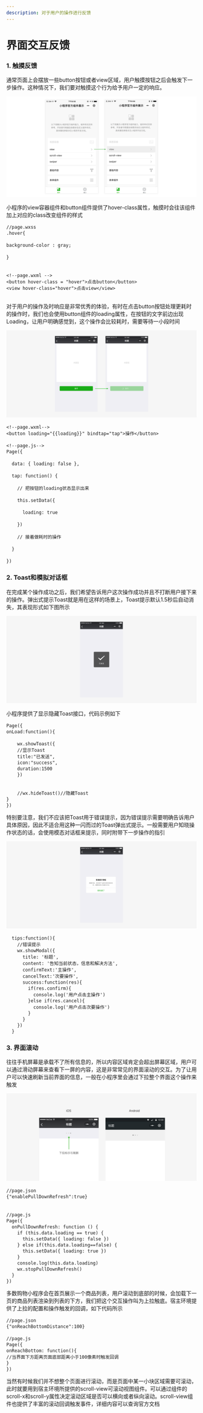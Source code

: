 ```yaml
---
description: 对于用户的操作进行反馈
---
```


# 界面交互反馈

### 1. 触摸反馈

通常页面上会摆放一些button按钮或者view区域，用户触摸按钮之后会触发下一步操作。这种情况下，我们要对触摸这个行为给予用户一定的响应。

![&#x89E6;&#x6478;&#x533A;&#x57DF;&#x5E95;&#x8272;&#x53D8;&#x6210;&#x7070;&#x8272;](../.gitbook/assets/image%20%2819%29.png)

小程序的view容器组件和button组件提供了hover-class属性，触摸时会往该组件加上对应的class改变组件的样式

```text
//page.wxss
.hover{

background-color : gray;

}


<!--page.wxml -->
<button hover-class = "hover">点击button</button>
<view hover-class="hover">点击view</view>


```

对于用户的操作及时响应是非常优秀的体验，有时在点击button按钮处理更耗时的操作时，我们也会使用button组件的loading属性，在按钮的文字前边出现Loading，让用户明确感觉到，这个操作会比较耗时，需要等待一小段时间

![button&#x6587;&#x5B57;&#x524D;&#x51FA;&#x73B0;loading](../.gitbook/assets/image%20%2826%29.png)

```text
<!--page.wxml-->
<button loading="{{loading}}" bindtap="tap">操作</button>

<!--page.js-->
Page({

  data: { loading: false },

  tap: function() {

    // 把按钮的loading状态显示出来

    this.setData({

      loading: true

    })

    // 接着做耗时的操作

  }

})
```

### 2. Toast和模拟对话框

在完成某个操作成功之后，我们希望告诉用户这次操作成功并且不打断用户接下来的操作。弹出式提示Toast就是用在这样的场景上，Toast提示默认1.5秒后自动消失，其表现形式如下图所示

![Toast&#x5F39;&#x51FA;&#x63D0;&#x793A;](../.gitbook/assets/image%20%287%29.png)

小程序提供了显示隐藏Toast接口，代码示例如下

```text
Page({
onLoad:function(){

    wx.showToast({
    //显示Toast
    title:"已发送",
    icon:"success",
    duration:1500
    })
    
    
    //wx.hideToast()//隐藏Toast
}
})
```

特别要注意，我们不应该把Toast用于错误提示，因为错误提示需要明确告诉用户具体原因，因此不适合用这种一闪而过的Toast弹出式提示。一般需要用户知晓操作状态的话，会使用模态对话框来提示，同时附带下一步操作的指引

![](../.gitbook/assets/image%20%2825%29.png)

```text
  tips:function(){
    //错误提示
    wx.showModal({
      title: '标题',
      content: '告知当前状态，信息和解决方法',
      confirmText:'主操作',
      cancelText:'次要操作',
      success:function(res){
        if(res.confirm){
          console.log('用户点击主操作')
        }else if(res.cancel){
          console.log('用户点击次要操作')
        }
      }
    })
  }
```

### 3. 界面滚动

往往手机屏幕是承载不了所有信息的，所以内容区域肯定会超出屏幕区域，用户可以通过滑动屏幕来查看下一屏的内容，这是非常常见的界面滚动的交互。为了让用户可以快速刷新当前界面的信息，一般在小程序里会通过下拉整个界面这个操作来触发

![&#x4E0B;&#x62C9;&#x5237;&#x65B0;](../.gitbook/assets/image%20%2816%29.png)

```text
//page.json
{"enablePullDownRefresh":true}


//page.js
Page({
  onPullDownRefresh: function () {
    if (this.data.loading == true) {
      this.setData({ loading: false })
    } else if(this.data.loading==false) {
      this.setData({ loading: true })
    }
    console.log(this.data.loading)
    wx.stopPullDownRefresh()
  }
})
```

多数购物小程序会在首页展示一个商品列表，用户滚动到底部的时候，会加载下一页的商品列表渲染到列表的下方，我们把这个交互操作叫为上拉触底。宿主环境提供了上拉的配置和操作触发的回调，如下代码所示

```text
//page.json
{"onReachBottomDistance":100}

//page.js
Page({
onReachBottom: function(){
//当界面下方距离页面底部距离小于100像素时触发回调
}
})
```

当然有时候我们并不想整个页面进行滚动，而是页面中某一小块区域需要可滚动，此时就要用到宿主环境所提供的scroll-view可滚动视图组件。可以通过组件的scroll-x和scroll-y属性决定滚动区域是否可以横向或者纵向滚动。scroll-view组件也提供了丰富的滚动回调触发事件，详细内容可以查询官方文档


